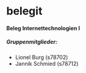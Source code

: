 # belegit
#### Beleg Internettechnologien I

##### Gruppenmitglieder:

* Lionel Burg (s78702)
* Jannik Schmied (s78712)
